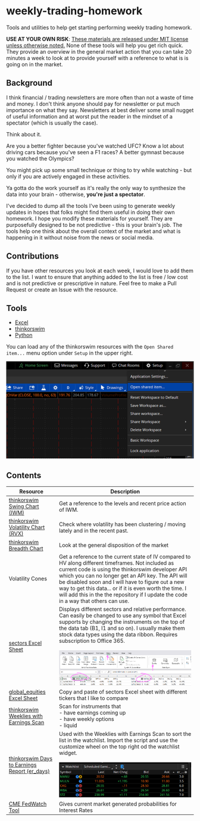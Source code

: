 # weekly-trading-homework

Tools and utilities to help get starting performing weekly trading homework. 

**USE AT YOUR OWN RISK**: [These materials are released under MIT license unless otherwise noted.](LICENSE) None of these tools will help you get rich quick. They provide an overview in the general market action that you can take 20 minutes a week to look at to provide yourself with a reference to what is is going on in the market.

## Background

I think financial / trading newsletters are more often than not a waste of time and money. I don't think anyone should pay for newsletter or put much importance on what they say. Newsletters at best deliver some small nugget of useful information and at worst put the reader in the mindset of a spectator (which is usually the case). 

Think about it. 

Are you a better fighter because you've watched UFC? Know a lot about driving cars because you've seen a F1 races? A better gymnast because you watched the Olympics?

You might pick up some small technique or thing to try while watching - but only if you are actively engaged in these activities.

Ya gotta do the work yourself as it's really the only way to synthesize the data into your brain - otherwise, **you're just a spectator**. 

I've decided to dump all the tools I've been using to generate weekly updates in hopes that folks might find them useful in doing their own homework. I hope you modify these materials for yourself. They are purposefully designed to be not predictive - this is your brain's job. The tools help one think about the overall context of the market and what is happening in it without noise from the news or social media.

## Contributions

If you have other resources you look at each week, I would love to add them to the list. I want to ensure that anything added to the list is free / low cost and is not predictive or prescriptive in nature. Feel free to make a Pull Request or create an Issue with the resource. 

## Tools

* [Excel](https://www.office.com/)
* [thinkorswim](https://www.schwab.com/trading/thinkorswim)
* [Python](https://www.python.org/)


You can load any of the thinkorswim resources with the `Open Shared item...` menu option under `Setup` in the upper right.

![Load Shared Item](thinkorswim_load_shared_item.png)

## Contents

| Resource | Description |
| --- | ---------------------- |
| [thinkorswim Swing Chart (IWM)](http://tos.mx/HdaqUxy) | Get a reference to the levels and recent price action of IWM. |
| [thinkorswim Volatility Chart (RVX)](http://tos.mx/91xLD9x) | Check where volatility has been clustering / moving lately and in the recent past. |
| [thinkorswim Breadth Chart](http://tos.mx/yzH2mzL) | Look at the general disposition of the market |
| Volatility Cones | Get a reference to the current state of IV compared to HV along different timeframes. Not included as current code is using the thinkorswim developer API which you can no longer get an API key. The API will be disabled soon and I will have to figure out a new way to get this data... or if it is even worth the time. I will add this in the the repository if I update the code in a way that others can use. | 
| [sectors Excel Sheet](sectors.xlsx) | Displays different sectors and relative performance. Can easily be changed to use any symbol that Excel supports by changing the instruments on the top of the data tab (B1, I1 and so on). I usually make them stock data types using the data ribbon. Requires subscription to Office 365.<br/><br/> ![Excel Ticker Change Example](excel_ticker_change_example.png)|
| [global_equities Excel Sheet](global_equities.xlsx) | Copy and paste of sectors Excel sheet with different tickers that I like to compare |
| [thinkorswim Weeklies with Earnings Scan](http://tos.mx/hhCQlH0) | Scan for instruments that <br/>- have earnings coming up <br/>- have weekly options <br/>- liquid |
| [thinkorswim Days to Earnings Report (er_days)](http://tos.mx/wTGX9rH) | Used with the Weeklies with Earnings Scan to sort the list in the watchlist. Import the script and use the customize wheel on the top right od the watchlist widget. <br/><br/> ![Earnings Watchlist](earings_watchlist.png) |
| [CME FedWatch Tool](https://www.cmegroup.com/markets/interest-rates/cme-fedwatch-tool.html) | Gives current market generated probabilities for Interest Rates |


